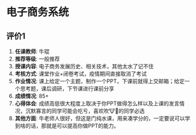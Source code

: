 # 电子商务系统

## 评价1

1. **任课教师**: 牛琨
2. **推荐等级**: 一般推荐
3. **授课内容**: 电子商务发展历史、相关技术，其他太水了记不住
4. **考核方式**: 课堂作业+闭卷考试，疫情期间直接取消了考试
5. **作业情况**: 课上给定一个主题，制作一个PPT，下课前就得上交邮箱；给定一个思考题，课后调研，下节课进行课前分享 
6. **成绩情况**: 85+
7. **心得体会**: 成绩高低很大程度上取决于你PPT做得怎么样以及上课的发言情况，沉默寡言的同学可能会吃亏，喜欢吹🐮🍺的同学必选
8. **其他方面**: 牛老师人很好，但这是门纯水课，用来凑学分的，一定要说可以学到啥的话，那就是可以提高你做PPT的能力。